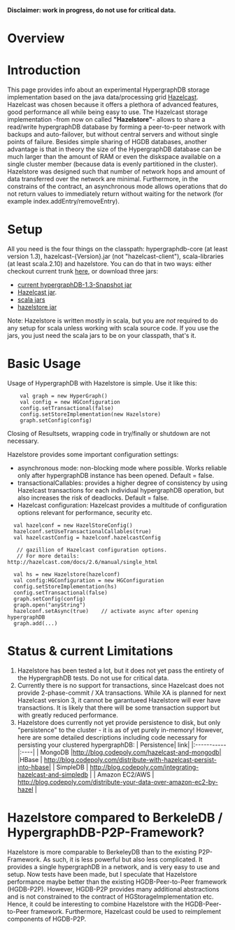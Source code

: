 **Disclaimer: work in progress, do not use for critical data.**

# Overview #


# Introduction #
This page provides info about an experimental HypergraphDB storage implementation based on the java data/processing grid [Hazelcast](http://www.hazelcast.com/). Hazelcast was chosen because it offers a plethora of advanced features, good performance all while being easy to use.
The Hazelcast storage implementation -from now on called **"Hazelstore"**- allows to share a read/write hypergraphDB database by forming a peer-to-peer network with backups and auto-failover, but without central servers and without single points of failure. Besides simple sharing of HGDB databases, another advantage is that in theory the size of the HypergraphDB database can be much larger than the amount of RAM or even the diskspace available on a single cluster member (because data is evenly partitioned in the cluster).
Hazelstore was designed such that number of network hops and amount of data transferred over the network are minimal. Furthermore, in the constrains of the contract, an asynchronous mode allows operations that do not return values to immediately return without waiting for the network (for example index.addEntry/removeEntry).


# Setup #
All you need is the four things on the classpath: hypergraphdb-core (at least version 1._3_), hazelcast-{Version}.jar (not "hazelcast-client"), scala-libraries (at least scala.2.10) and hazelstore. You can do that in two ways: either checkout current trunk [here](http://code.google.com/p/hypergraphdb/source/checkout), or download three jars:
  * [current hypergraphDB-1.3-Snapshot jar](http://hypergraphdb.googlecode.com/files/hgdb-1.3-SNAPSHOT.jar)
  * [Hazelcast jar](http://www.hazelcast.com/downloads.jsp).
  * [scala jars](http://www.scala-lang.org/downloads)
  * [hazelstore jar](https://hypergraphdb.googlecode.com/svn/trunk/storage/hazelstore/jars/hazelstore.jar)

Note: Hazelstore is written mostly in scala, but you are _not_ required to do any setup for scala unless working with scala source code. If you use the jars, you just need the scala jars to be on your classpath, that's it.

# Basic Usage #
Usage of HypergraphDB with Hazelstore is simple. Use it like this:

```
    val graph = new HyperGraph()
    val config = new HGConfiguration
    config.setTransactional(false)
    config.setStoreImplementation(new Hazelstore)
    graph.setConfig(config)
```
Closing of Resultsets, wrapping code in try/finally or shutdown are not necessary.

Hazelstore provides some important configuration settings:
  * asynchronous mode: non-blocking mode where possible. Works reliable only after hypergraphDB instance has been opened. Default = false.
  * transactionalCallables: provides a higher degree of consistency by using Hazelcast transactions for each individual hypergraphDB operation, but also increases the risk of deadlocks. Default = false.
  * Hazelcast configuration: Hazelcast provides a multitude of configuration options relevant for performance, security etc.


```
  val hazelconf = new HazelStoreConfig()
  hazelconf.setUseTransactionalCallables(true)
  val hazelcastConfig = hazelconf.hazelcastConfig

   // gazillion of Hazelcast configuration options. 
   // For more details: http://hazelcast.com/docs/2.6/manual/single_html

  val hs = new Hazelstore(hazelconf)
  val config:HGConfiguration = new HGConfiguration
  config.setStoreImplementation(hs)
  config.setTransactional(false)
  graph.setConfig(config)
  graph.open("anyString")
  hazelconf.setAsync(true)    // activate async after opening hypergraphDB 
  graph.add(...)
```


# Status & current Limitations #
  1. Hazelstore has been tested a lot, but it does not yet pass the entirety of the HypergraphDB tests. Do not use for critical data.
  1. Currently there is no support for transactions, since Hazelcast does not provide 2-phase-commit / XA transactions. While XA is planned for next Hazelcast version 3, it cannot be garantueed Hazelstore will ever have transactions. It is likely that there will be some transaction support but with greatly reduced performance.
  1. Hazelstore does currently not yet provide persistence to disk, but only "persistence" to the cluster - it is as of yet purely in-memory!
However, here are some detailed descriptions including code necessary for persisting your clustered hypergraphDB:
| Persistence| link|
|:-----------|:----|
| MongoDB    |http://blog.codepoly.com/hazelcast-and-mongodb|
|HBase       | http://blog.codepoly.com/distribute-with-hazelcast-persist-into-hbase|
| SimpleDB   | http://blog.codepoly.com/integrating-hazelcast-and-simpledb |
| Amazon EC2/AWS | http://blog.codepoly.com/distribute-your-data-over-amazon-ec2-by-hazel |


# Hazelstore compared to BerkeleDB / HypergraphDB-P2P-Framework? #
Hazelstore is more comparable to BerkeleyDB than to the existing P2P-Framework. As such, it is less powerful but also less complicated. It provides a single hypergraphDB in a network, and is very easy to use and setup. Now tests have been made, but I speculate that Hazelstore performance maybe better than the existing HGDB-Peer-to-Peer framework (HGDB-P2P). However, HGDB-P2P provides many additional abstractions and is not constrained to the contract of HGStorageImplementation etc. Hence, it could be interesting to combine Hazelstore with the HGDB-Peer-to-Peer framework. Furthermore, Hazelcast could be used to reimplement components of HGDB-P2P.